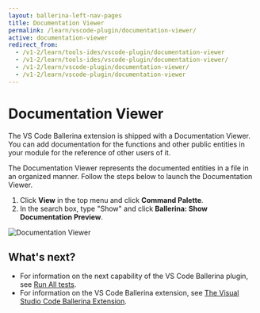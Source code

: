 ```yaml
---
layout: ballerina-left-nav-pages
title: Documentation Viewer
permalink: /learn/vscode-plugin/documentation-viewer/
active: documentation-viewer
redirect_from:
  - /v1-2/learn/tools-ides/vscode-plugin/documentation-viewer
  - /v1-2/learn/tools-ides/vscode-plugin/documentation-viewer/
  - /v1-2/learn/vscode-plugin/documentation-viewer/
  - /v1-2/learn/vscode-plugin/documentation-viewer
---
```


# Documentation Viewer

The VS Code Ballerina extension is shipped with a Documentation Viewer. You can add documentation for the functions and other public entities in your module for the reference of other users of it. 

The Documentation Viewer represents the documented entities in a file in an organized manner. Follow the steps below to launch the Documentation Viewer.

1. Click **View** in the top menu and click **Command Palette**.
2. In the search box, type "Show" and click **Ballerina: Show Documentation Preview**.

![Documentation Viewer](/learn/images/documentation-viewer.gif)

## What's next?

 - For information on the next capability of the VS Code Ballerina plugin, see [Run All tests](/learn/vscode-plugin/run-all-tests).
 - For information on the VS Code Ballerina extension, see [The Visual Studio Code Ballerina Extension](/learn/vscode-plugin).

